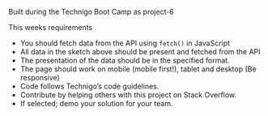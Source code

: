 Built during the Technigo Boot Camp as project-6


This weeks requirements

- You should fetch data from the API using `fetch()` in JavaScript 
- All data in the sketch above should be present and fetched from the API
- The presentation of the data should be in the specified format. 
- The page should work on mobile (mobile first!), tablet and desktop (Be responsive)
- Code follows Technigo’s code guidelines.
- Contribute by helping others with this project on Stack Overflow.
- If selected; demo your solution for your team.

